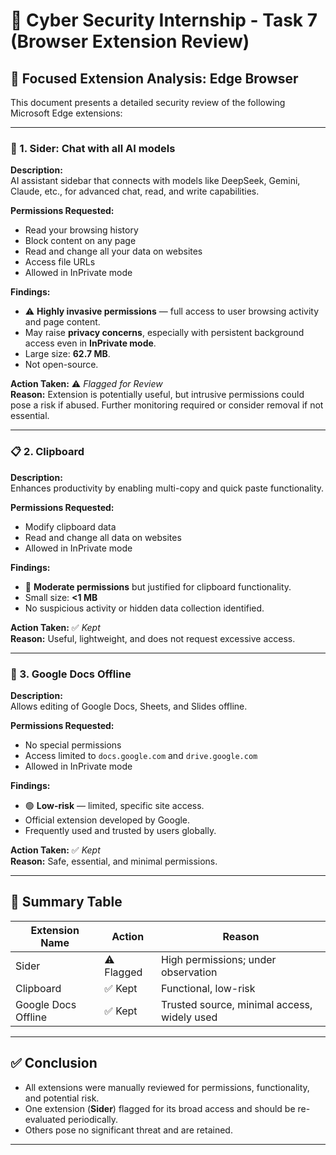 # 🔐 Cyber Security Internship - Task 7 (Browser Extension Review)

## 📌 Focused Extension Analysis: Edge Browser

This document presents a detailed security review of the following Microsoft Edge extensions:

---

### 🧠 1. Sider: Chat with all AI models

**Description:**  
AI assistant sidebar that connects with models like DeepSeek, Gemini, Claude, etc., for advanced chat, read, and write capabilities.

**Permissions Requested:**
- Read your browsing history  
- Block content on any page  
- Read and change all your data on websites  
- Access file URLs  
- Allowed in InPrivate mode  

**Findings:**  
- ⚠️ **Highly invasive permissions** — full access to user browsing activity and page content.
- May raise **privacy concerns**, especially with persistent background access even in **InPrivate mode**.
- Large size: **62.7 MB**.
- Not open-source.  

**Action Taken:** ⚠️ *Flagged for Review*  
**Reason:** Extension is potentially useful, but intrusive permissions could pose a risk if abused. Further monitoring required or consider removal if not essential.

---

### 📋 2. Clipboard

**Description:**  
Enhances productivity by enabling multi-copy and quick paste functionality.

**Permissions Requested:**
- Modify clipboard data  
- Read and change all data on websites  
- Allowed in InPrivate mode  

**Findings:**  
- 📌 **Moderate permissions** but justified for clipboard functionality.
- Small size: **<1 MB**
- No suspicious activity or hidden data collection identified.

**Action Taken:** ✅ *Kept*  
**Reason:** Useful, lightweight, and does not request excessive access.

---

### 📄 3. Google Docs Offline

**Description:**  
Allows editing of Google Docs, Sheets, and Slides offline.

**Permissions Requested:**
- No special permissions
- Access limited to `docs.google.com` and `drive.google.com`
- Allowed in InPrivate mode  

**Findings:**  
- 🟢 **Low-risk** — limited, specific site access.
- Official extension developed by Google.
- Frequently used and trusted by users globally.

**Action Taken:** ✅ *Kept*  
**Reason:** Safe, essential, and minimal permissions.

---

## 📌 Summary Table

| Extension Name       | Action       | Reason                                          |
|----------------------|--------------|-------------------------------------------------|
| Sider                | ⚠️ Flagged   | High permissions; under observation             |
| Clipboard            | ✅ Kept      | Functional, low-risk                            |
| Google Docs Offline  | ✅ Kept      | Trusted source, minimal access, widely used     |

---

## ✅ Conclusion

- All extensions were manually reviewed for permissions, functionality, and potential risk.
- One extension (**Sider**) flagged for its broad access and should be re-evaluated periodically.
- Others pose no significant threat and are retained.

---
